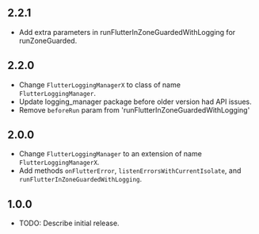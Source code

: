 ## 2.2.1

* Add extra parameters in runFlutterInZoneGuardedWithLogging for runZoneGuarded.

## 2.2.0

* Change `FlutterLoggingManagerX` to class of name `FlutterLoggingManager`.
* Update logging_manager package before older version had API issues.
* Remove `beforeRun` param from 'runFlutterInZoneGuardedWithLogging'

## 2.0.0

* Change `FlutterLoggingManager` to an extension of name `FlutterLoggingManagerX`.
* Add methods `onFlutterError`, `listenErrorsWithCurrentIsolate`, and `runFlutterInZoneGuardedWithLogging`.

## 1.0.0

* TODO: Describe initial release.
